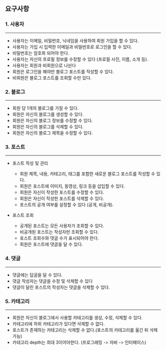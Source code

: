 ## 요구사항

### 1. 사용자

--- 
- 사용자는 이메일, 비밀번호, 닉네임을 사용하여 회원 가입을 할 수 있다.
- 사용자는 가입 시 입력한 이메일과 비밀번호로 로그인을 할 수 있다.
- 비밀번호는 암호화 되어야 한다.
- 사용자는 자신의 프로필 정보를 수정할 수 있다 (프로필 사진, 이름, 소개 등).
- 사용자는 회원과 비회원으로 나뉜다
- 회원은 로그인을 해야만 블로그 포스트를 작성할 수 있다.
- 비회원은 블로그 포스트를 조회할 수만 있다.

### 2. 블로그

--- 
- 회원 당 1개의 블로그를 가질 수 있다.
- 회원은 자신의 블로그를 생성할 수 있다.
- 회원은 자신의 블로그 정보를 수정할 수 있다.
- 회원은 자신의 블로그를 삭제할 수 있다.
- 회원은 자신의 블로그 제목을 수정할 수 있다.


### 3. 포스트

---
- 포스트 작성 및 관리
  - 회원 제목, 내용, 카테고리, 태그를 포함한 새로운 블로그 포스트를 작성할 수 있다.
  - 회원은 포스트에 이미지, 동영상, 링크 등을 삽입할 수 있다.
  - 회원은 자신이 작성한 포스트를 수정할 수 있다.
  - 회원은 자신이 작성한 포스트를 삭제할 수 있다.
  - 포스트의 공개 여부를 설정할 수 있다 (공개, 비공개).

- 포스트 조회
  - 공개된 포스트는 모든 사용자가 조회할 수 있다.
  - 비공개된 포스트는 작성자만 조회할 수 있다.
  - 포스트 조회수와 댓글 수가 표시되어야 한다.
  - 회원은 포스트에 댓글을 달 수 있다.


### 4. 댓글

--- 
- 댓글에는 답글을 달 수 있다.
- 댓글 작성자는 댓글을 수정 및 삭제할 수 있다
- 댓글이 달린 포스트의 작성자는 댓글을 삭제할 수 있다.

### 5. 카테고리

--- 
- 회원은 자신이 블로그에서 사용할 카테고리를 생성, 수정, 삭제할 수 있다.
- 카테고리에 하위 카테고리가 있다면 삭제할 수 없다.
- 포스트가 존재하는 카테고리는 삭제할 수 없다.(포스트의 카테고리를 옮긴 뒤 삭제 가능)
- 카테고리 depth는 최대 3이어야한다. (프로그래밍 -> 자바 -> 인터페이스)



